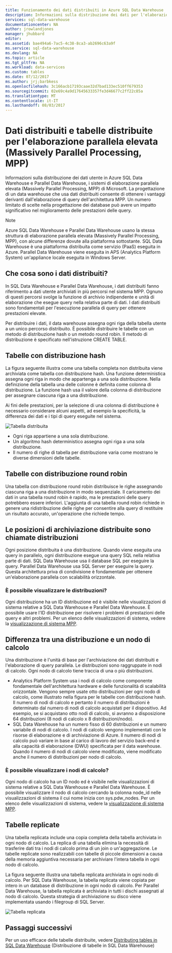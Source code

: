 ```yaml
---
title: Funzionamento dei dati distribuiti in Azure SQL Data Warehouse | Documentazione Microsoft
description: Informazioni sulla distribuzione dei dati per l'elaborazione parallela elevata (Massively Parallel Processing, MPP) e sulle opzioni di distribuzione delle tabelle in Azure SQL Data Warehouse e Parallel Data Warehouse.
services: sql-data-warehouse
documentationcenter: NA
author: jrowlandjones
manager: jhubbard
editor: 
ms.assetid: bae494a6-7ac5-4c38-8ca3-ab2696c63a9f
ms.service: sql-data-warehouse
ms.devlang: NA
ms.topic: article
ms.tgt_pltfrm: NA
ms.workload: data-services
ms.custom: tables
ms.date: 07/12/2017
ms.author: jrj;barbkess
ms.openlocfilehash: 3c166acb17193caae32d7bad133ec510ff679353
ms.sourcegitcommit: 02e69c4a9d17645633357fe3d46677c2ff22c85a
ms.translationtype: MT
ms.contentlocale: it-IT
ms.lasthandoff: 08/03/2017
---
```

# <a name="distributed-data-and-distributed-tables-for-massively-parallel-processing-mpp"></a>Dati distribuiti e tabelle distribuite per l'elaborazione parallela elevata (Massively Parallel Processing, MPP)
Informazioni sulla distribuzione dei dati utente in Azure SQL Data Warehouse e Parallel Data Warehouse, i sistemi di elaborazione parallela elevata (Massively Parallel Processing, MPP) di Microsoft. La progettazione di un data warehouse che usa dati distribuiti consente di ottenere i vantaggi derivanti dall'elaborazione di query dell'architettura MPP. Un numero limitato di scelte nella progettazione dei database può avere un impatto significativo nel miglioramento delle prestazioni delle query.  

> [!NOTE]
> Azure SQL Data Warehouse e Parallel Data Warehouse usano la stessa struttura di elaborazione parallela elevata (Massively Parallel Processing, MPP), con alcune differenze dovute alla piattaforma sottostante. SQL Data Warehouse è una piattaforma distribuita come servizio (PaaS) eseguita in Azure. Parallel Data Warehouse viene eseguita in APS (Analytics Platform System) un'appliance locale eseguita in Windows Server.
> 
> 

## <a name="what-is-distributed-data"></a>Che cosa sono i dati distribuiti?
In SQL Data Warehouse e Parallel Data Warehouse, i dati distribuiti fanno riferimento a dati utente archiviati in più percorsi nel sistema MPP. Ognuno di questi percorsi svolge la funzione di archivio indipendente e unità di elaborazione che esegue query nella relativa parte di dati. I dati distribuiti sono fondamentali per l'esecuzione parallela di query per ottenere prestazioni elevate.

Per distribuire i dati, il data warehouse assegna ogni riga della tabella utente a un unico percorso distribuito.  È possibile distribuire le tabelle con un metodo di distribuzione hash o un metodo round robin. Il metodo di distribuzione è specificato nell'istruzione CREATE TABLE. 

## <a name="hash-distributed-tables"></a>Tabelle con distribuzione hash
La figura seguente illustra come una tabella completa non distribuita viene archiviata come tabella con distribuzione hash. Una funzione deterministica assegna ogni riga in modo che appartenga a una sola distribuzione. Nella definizione della tabella una delle colonne è definita come colonna di distribuzione. La funzione hash usa il valore della colonna di distribuzione per assegnare ciascuna riga a una distribuzione.

Ai fini delle prestazioni, per la selezione di una colonna di distribuzione è necessario considerare alcuni aspetti, ad esempio la specificità, la differenza dei dati e i tipi di query eseguite nel sistema.

![Tabella distribuita](media/sql-data-warehouse-distributed-data/hash-distributed-table.png "Tabella distribuita")  

* Ogni riga appartiene a una sola distribuzione.  
* Un algoritmo hash deterministico assegna ogni riga a una sola distribuzione.  
* Il numero di righe di tabella per distribuzione varia come mostrano le diverse dimensioni delle tabelle.

## <a name="round-robin-distributed-tables"></a>Tabelle con distribuzione round robin
Una tabella con distribuzione round robin distribuisce le righe assegnando ciascuna riga a una distribuzione in modo sequenziale. Il caricamento dei dati in una tabella round robin è rapido, ma le prestazioni delle query potrebbero essere inferiori.  L'aggiunta di una tabella round robin richiede in genere una ridistribuzione delle righe per consentire alla query di restituire un risultato accurato, un'operazione che richiede tempo.

## <a name="distributed-storage-locations-are-called-distributions"></a>Le posizioni di archiviazione distribuite sono chiamate distribuzioni
Ogni posizione distribuita è una distribuzione. Quando viene eseguita una query in parallelo, ogni distribuzione esegue una query SQL nella relativa parte di dati. SQL Data Warehouse usa il database SQL per eseguire la query. Parallel Data Warehouse usa SQL Server per eseguire la query. Questa architettura priva di condivisione è fondamentale per ottenere un'elaborazione parallela con scalabilità orizzontale.

### <a name="can-i-view-the-distributions"></a>È possibile visualizzare le distribuzioni?
Ogni distribuzione ha un ID distribuzione ed è visibile nelle visualizzazioni di sistema relative a SQL Data Warehouse e Parallel Data Warehouse. È possibile usare l'ID distribuzione per risolvere i problemi di prestazioni delle query e altri problemi. Per un elenco delle visualizzazioni di sistema, vedere la [visualizzazione di sistema MPP](sql-data-warehouse-reference-tsql-statements.md).

## <a name="difference-between-a-distribution-and-a-compute-node"></a>Differenza tra una distribuzione e un nodo di calcolo
Una distribuzione è l'unità di base per l'archiviazione dei dati distribuiti e l'elaborazione di query parallela. Le distribuzioni sono raggruppate in nodi di calcolo. Ogni nodo di calcolo tiene traccia di una o più distribuzioni.  

* Analytics Platform System usa i nodi di calcolo come componente fondamentale dell'architettura hardware e delle funzionalità di scalabilità orizzontale. Vengono sempre usate otto distribuzioni per ogni nodo di calcolo, come illustrato nella figura per le tabelle con distribuzione hash. Il numero di nodi di calcolo e pertanto il numero di distribuzioni è determinato dal numero di nodi di calcolo acquistati per il dispositivo. Ad esempio, se si acquistano otto nodi di calcolo, si avranno a disposizione 64 distribuzioni (8 nodi di calcolo x 8 distribuzioni/nodo). 
* SQL Data Warehouse ha un numero fisso di 60 distribuzioni e un numero variabile di nodi di calcolo. I nodi di calcolo vengono implementati con le risorse di elaborazione e di archiviazione di Azure. Il numero di nodi di calcolo può variare in base al carico di lavoro del servizio back-end e alla capacità di elaborazione (DWU) specificata per il data warehouse. Quando il numero di nodi di calcolo viene modificato, viene modificato anche il numero di distribuzioni per nodo di calcolo. 

### <a name="can-i-view-the-compute-nodes"></a>È possibile visualizzare i nodi di calcolo?
Ogni nodo di calcolo ha un ID nodo ed è visibile nelle visualizzazioni di sistema relative a SQL Data Warehouse e Parallel Data Warehouse.  È possibile visualizzare il nodo di calcolo cercando la colonna node_id nelle visualizzazioni di sistema il cui nome inizia con sys.pdw_nodes. Per un elenco delle visualizzazioni di sistema, vedere la [visualizzazione di sistema MPP](sql-data-warehouse-reference-tsql-statements.md).

## <a name="Replicated"></a>Tabelle replicate
Una tabella replicata include una copia completa della tabella archiviata in ogni nodo di calcolo. La replica di una tabella elimina la necessità di trasferire dati tra i nodi di calcolo prima di un join o un'aggregazione. Le tabelle replicate sono realizzabili con tabelle di piccole dimensioni a causa della memoria aggiuntiva necessaria per archiviare l'intera tabella in ogni nodo di calcolo.  

La figura seguente illustra una tabella replicata archiviata in ogni nodo di calcolo. Per SQL Data Warehouse, la tabella replicata viene copiata per intero in un database di distribuzione in ogni nodo di calcolo. Per Parallel Data Warehouse, la tabella replicata è archiviata in tutti i dischi assegnati al nodo di calcolo.  Questa strategia di archiviazione su disco viene implementata usando i filegroup di SQL Server.  

![Tabella replicata](media/sql-data-warehouse-distributed-data/replicated-table.png "Tabella replicata") 

## <a name="next-steps"></a>Passaggi successivi
Per un uso efficace delle tabelle distribuite, vedere [Distributing tables in SQL Data Warehouse](sql-data-warehouse-tables-distribute.md) (Distribuzione di tabelle in SQL Data Warehouse)  

